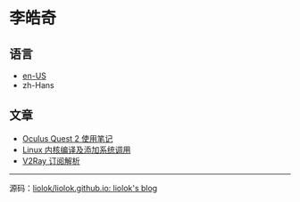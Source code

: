 # 李皓奇

## 语言

- [en-US](/)
- zh-Hans

## 文章

- [Oculus Quest 2 使用笔记](oculus-quest-2-usage-note)
- [Linux 内核编译及添加系统调用](kernel-compilation-with-custom-syscall)
- [V2Ray 订阅解析](v2ray-subscription-parse)

---

源码：[liolok/liolok.github.io: liolok's blog](https://github.com/liolok/liolok.github.io)
